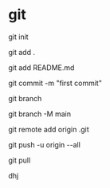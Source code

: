 # git

git init

git add .

git add README.md

git commit -m "first commit"

git branch

git branch -M main

git remote add origin <Azure DevOps Repo URL>.git

git push -u origin --all

git pull

dhj